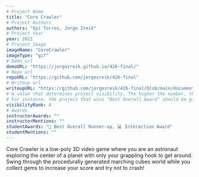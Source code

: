 ```yaml
---
# Project Name
title: "Core Crawler"
# Project Authors
authors: "Epi Torres, Jorge Zreik"
# Project Year
year: 2021
# Project Image
imageName: "CoreCrawler"
imageType: "gif"
# Demo url
demoURL: "https://jorgezreik.github.io/426-final/"
# Repo url
repoURL: "https://github.com/jorgezreik/426-final"
# Writeup url
writeupURL: "https://github.com/jorgezreik/426-final/blob/main/documentation/COS%20426%20Intermediary%20Report.pdf"
# A value that determines project visibility. The higher the number, the closer it will appear to the top
# For instance, the project that wins "Best Overall Award" should be given the highest visibilityRank
visibilityRank: 4
# Awards
instructorAwards: ""
instructorMentions: ""
studentAwards: "🥈 Best Overall Runner-up, 💻 Interaction Award"
studentMentions: ""
---
```

Core Crawler is a low-poly 3D video game where you are an astronaut exploring the center of a planet with only your grappling hook to get around. Swing through the procedurally generated marching cubes world while you collect gems to increase your score and try not to crash!
